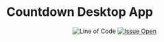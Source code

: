 <!-- Header -->
<p align="center">
 <h1>Countdown Desktop App</h1>
</p>

<p align="center">
  <img src="https://img.shields.io/tokei/lines/github/MissterHao/Countdown-App?style=for-the-badge" alt="Line of Code">
  <a href="https://github.com/MissterHao/Countdown-App/issues"><img src="https://img.shields.io/github/issues/MissterHao/Countdown-App?style=for-the-badge" alt="Issue Open"></a>
</p>
